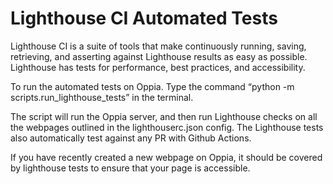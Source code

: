 # Lighthouse CI Automated Tests
Lighthouse CI is a suite of tools that make continuously running, saving, retrieving, and asserting against Lighthouse results as easy as possible. Lighthouse has tests for performance, best practices, and accessibility. 

To run the automated tests on Oppia. Type the command 
“python -m scripts.run_lighthouse_tests” in the terminal.

The script will run the Oppia server, and then run Lighthouse checks on all the webpages outlined in the lighthouserc.json config. The Lighthouse tests also automatically test against any PR with Github Actions. 

If you have recently created a new webpage on Oppia, it should be covered by lighthouse tests to ensure that your page is accessible.

